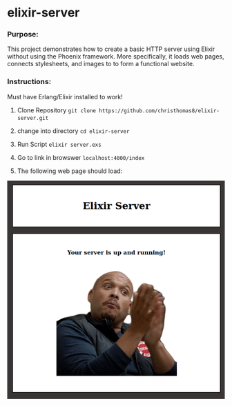# elixir-server

<h3>Purpose:</h3>
  <p>This project demonstrates how to create a basic HTTP server using Elixir without using the Phoenix framework.
  More specifically, it loads web pages, connects stylesheets, and images to to form a functional website. 
</p>
  
<h3>Instructions:</h3>
<p>Must have Erlang/Elixir installed to work!</p>

1. Clone Repository
`git clone https://github.com/christhomas8/elixir-server.git`

2. change into directory
`cd elixir-server`

3. Run Script
`elixir server.exs`

4. Go to link in browswer
`localhost:4000/index`

5. The following web page should load:

![Server](images/server.png)

